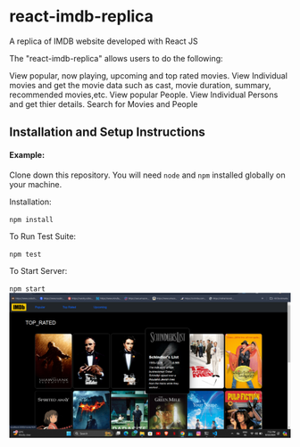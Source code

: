 # react-imdb-replica
A replica of IMDB website developed with React JS

The "react-imdb-replica" allows users to do the following:

View popular, now playing, upcoming and top rated movies.
View Individual movies and get the movie data such as cast, movie duration, summary, recommended movies,etc.
View popular People.
View Individual Persons and get thier details.
Search for Movies and People


## Installation and Setup Instructions

#### Example:  

Clone down this repository. You will need `node` and `npm` installed globally on your machine.  

Installation:

`npm install`  

To Run Test Suite:  

`npm test`  

To Start Server:

`npm start`  
![alt text](<Screenshot (15).png>)



